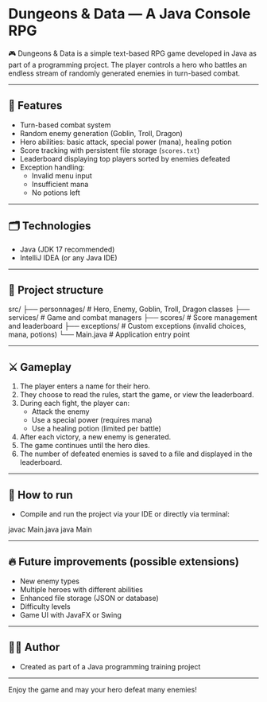 # Dungeons & Data — A Java Console RPG

🎮 Dungeons & Data is a simple text-based RPG game developed in Java as part of a programming project. The player controls a hero who battles an endless stream of randomly generated enemies in turn-based combat.

---

## 🚀 Features

- Turn-based combat system
- Random enemy generation (Goblin, Troll, Dragon)
- Hero abilities: basic attack, special power (mana), healing potion
- Score tracking with persistent file storage (`scores.txt`)
- Leaderboard displaying top players sorted by enemies defeated
- Exception handling:
    - Invalid menu input
    - Insufficient mana
    - No potions left

---

## 🗂 Technologies

- Java (JDK 17 recommended)
- IntelliJ IDEA (or any Java IDE)

---

## 📂 Project structure

src/
├── personnages/      # Hero, Enemy, Goblin, Troll, Dragon classes
├── services/         # Game and combat managers
├── scores/           # Score management and leaderboard
├── exceptions/       # Custom exceptions (invalid choices, mana, potions)
└── Main.java         # Application entry point

---

## ⚔ Gameplay

1. The player enters a name for their hero.
2. They choose to read the rules, start the game, or view the leaderboard.
3. During each fight, the player can:
    - Attack the enemy
    - Use a special power (requires mana)
    - Use a healing potion (limited per battle)
4. After each victory, a new enemy is generated.
5. The game continues until the hero dies.
6. The number of defeated enemies is saved to a file and displayed in the leaderboard.

---

## 📄 How to run

- Compile and run the project via your IDE or directly via terminal:

javac Main.java
java Main

---

## 🔥 Future improvements (possible extensions)

- New enemy types
- Multiple heroes with different abilities
- Enhanced file storage (JSON or database)
- Difficulty levels
- Game UI with JavaFX or Swing

---

## 👨‍💻 Author

- Created as part of a Java programming training project

---

Enjoy the game and may your hero defeat many enemies!
